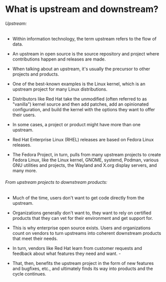 <!-- #region -->
# What is upstream and downstream?


###### Upstream:


- Within information technology, the term upstream refers to the flow of data. 


- An upstream in open source is the source repository and project where contributions happen and releases are made.


- When talking about an upstream, it's usually the precursor to other projects and products. 


- One of the best-known examples is the Linux kernel, which is an upstream project for many Linux distributions. 


- Distributors like Red Hat take the unmodified (often referred to as "vanilla") kernel source and then add patches, add an opinionated configuration, and build the kernel with the options they want to offer their users.



- In some cases, a project or product might have more than one upstream. 


- Red Hat Enterprise Linux (RHEL) releases are based on Fedora Linux releases. 


- The Fedora Project, in turn, pulls from many upstream projects to create Fedora Linux, like the Linux kernel, GNOME, systemd, Podman, various GNU utilities and projects, the Wayland and X.org display servers, and many more.


###### From upstream projects to downstream products:


- Much of the time, users don't want to get code directly from the upstream. 


- Organizations generally don't want to, they want to rely on certified products that they can vet for their environment and get support for. 


- This is why enterprise open source exists. Users and organizations count on vendors to turn upstreams into coherent downstream products that meet their needs.


- In turn, vendors like Red Hat learn from customer requests and feedback about what features they need and want. - 


- That, then, benefits the upstream project in the form of new features and bugfixes, etc., and ultimately finds its way into products and the cycle continues.

<!-- #endregion -->
